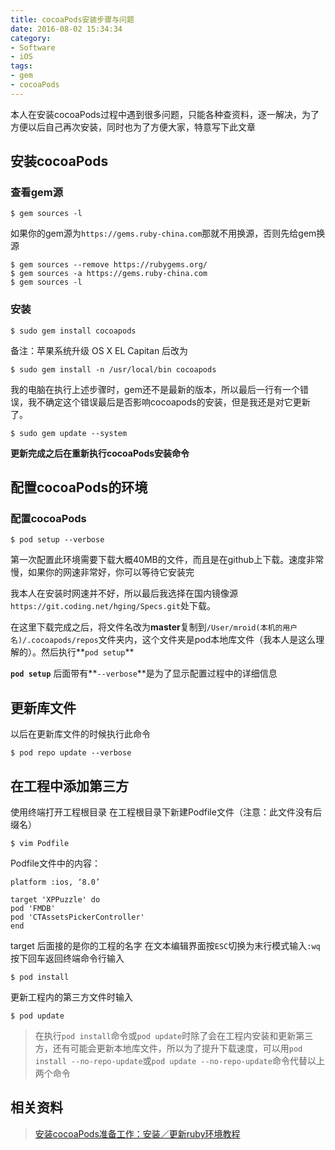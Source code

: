 ```yaml
---
title: cocoaPods安装步骤与问题
date: 2016-08-02 15:34:34
category: 
- Software
- iOS
tags: 
- gem
- cocoaPods
---
```


本人在安装cocoaPods过程中遇到很多问题，只能各种查资料，逐一解决，为了方便以后自己再次安装，同时也为了方便大家，特意写下此文章

<!--more-->

## 安装cocoaPods
### 查看gem源

```
$ gem sources -l
```
如果你的gem源为`https://gems.ruby-china.com`那就不用换源，否则先给gem换源

```
$ gem sources --remove https://rubygems.org/
$ gem sources -a https://gems.ruby-china.com
$ gem sources -l
```
### 安装

```
$ sudo gem install cocoapods
```
备注：苹果系统升级 OS X EL Capitan 后改为

```
$ sudo gem install -n /usr/local/bin cocoapods
```

我的电脑在执行上述步骤时，gem还不是最新的版本，所以最后一行有一个错误，我不确定这个错误最后是否影响cocoapods的安装，但是我还是对它更新了。

```
$ sudo gem update --system
```

**更新完成之后在重新执行cocoaPods安装命令**

## 配置cocoaPods的环境
### 配置cocoaPods

```
$ pod setup --verbose 
```
第一次配置此环境需要下载大概40MB的文件，而且是在github上下载。速度非常慢，如果你的网速非常好，你可以等待它安装完

我本人在安装时网速并不好，所以最后我选择在国内镜像源`https://git.coding.net/hging/Specs.git`处下载。


在这里下载完成之后，将文件名改为**master**复制到`/User/mroid(本机的用户名)/.cocoapods/repos`文件夹内，这个文件夹是pod本地库文件（我本人是这么理解的）。然后执行**`pod setup`**

**`pod setup`** 后面带有**`--verbose`**是为了显示配置过程中的详细信息

## 更新库文件
以后在更新库文件的时候执行此命令

```
$ pod repo update --verbose
```

## 在工程中添加第三方
使用终端打开工程根目录
在工程根目录下新建Podfile文件（注意：此文件没有后缀名）

```
$ vim Podfile
```
Podfile文件中的内容：

```
platform :ios, ‘8.0’

target 'XPPuzzle' do
pod 'FMDB'
pod 'CTAssetsPickerController'
end
```
target 后面接的是你的工程的名字
在文本编辑界面按`ESC`切换为末行模式输入`:wq`按下回车返回终端命令行输入

```
$ pod install
```

更新工程内的第三方文件时输入

```
$ pod update
```
> 在执行`pod install`命令或`pod update`时除了会在工程内安装和更新第三方，还有可能会更新本地库文件，所以为了提升下载速度，可以用`pod install --no-repo-update`或`pod update --no-repo-update`命令代替以上两个命令

## 相关资料
> [安装cocoaPods准备工作：安装／更新ruby环境教程](zbluephoenix.cn/2016/08/02/ruby/)